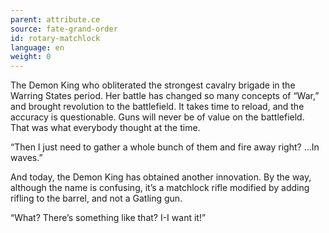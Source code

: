 ```yaml
---
parent: attribute.ce
source: fate-grand-order
id: rotary-matchlock
language: en
weight: 0
---
```


The Demon King who obliterated the strongest cavalry brigade in the Warring States period.
Her battle has changed so many concepts of “War,” and brought revolution to the battlefield.
It takes time to reload, and the accuracy is questionable.
Guns will never be of value on the battlefield.
That was what everybody thought at the time.

“Then I just need to gather a whole bunch of them and fire away right?
…In waves.”

And today, the Demon King has obtained another innovation.
By the way, although the name is confusing, it’s a matchlock rifle modified by adding rifling to the barrel, and not a Gatling gun.

“What? There’s something like that? I-I want it!”
